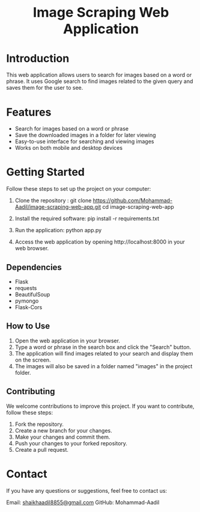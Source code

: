 <!DOCTYPE html>
<html lang="en">

<head>
    <meta charset="UTF-8">
    <title>Image Scraping Web Application</title>
    <link rel="stylesheet" href="style.css">
</head>

<body>
    <h1 style="font-size: 36px; text-align: center;">Image Scraping Web Application</h1>
    <!-- Rest of your content goes here -->
</body>

</html>


# Introduction
This web application allows users to search for images based on a word or phrase. It uses Google search to find images related to the given query and saves them for the user to see.

# Features
- Search for images based on a word or phrase
- Save the downloaded images in a folder for later viewing
- Easy-to-use interface for searching and viewing images
- Works on both mobile and desktop devices

# Getting Started

Follow these steps to set up the project on your computer:

1. Clone the repository : 
git clone https://github.com/Mohammad-Aadil/image-scraping-web-app.git
cd image-scraping-web-app

2. Install the required software:
pip install -r requirements.txt

3. Run the application:
python app.py

4. Access the web application by opening http://localhost:8000 in your web browser.

## Dependencies

- Flask
- requests
- BeautifulSoup
- pymongo
- Flask-Cors

## How to Use

1. Open the web application in your browser.
2. Type a word or phrase in the search box and click the "Search" button.
3. The application will find images related to your search and display them on the screen.
4. The images will also be saved in a folder named "images" in the project folder.

## Contributing
We welcome contributions to improve this project. If you want to contribute, follow these steps:

1. Fork the repository.
2. Create a new branch for your changes.
3. Make your changes and commit them.
4. Push your changes to your forked repository.
5. Create a pull request.

# Contact
If you have any questions or suggestions, feel free to contact us:

Email: shaikhaadil8855@gmail.com
GitHub: Mohammad-Aadil
